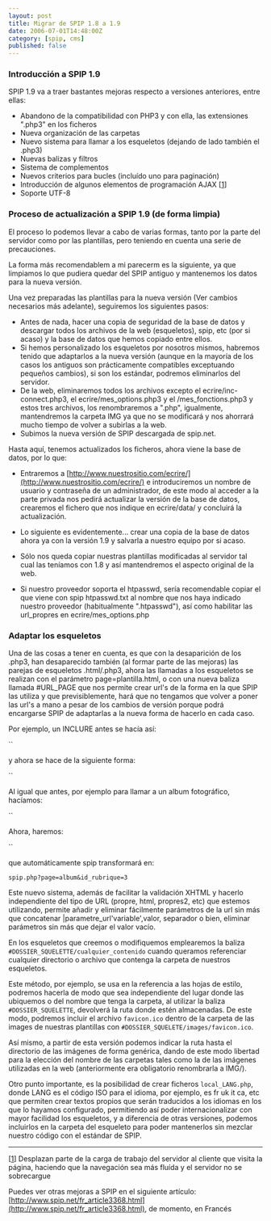 ```yaml
---
layout: post
title: Migrar de SPIP 1.8 a 1.9
date: 2006-07-01T14:48:00Z
category: [spip, cms]
published: false
---
```


### Introducción a SPIP 1.9 

SPIP 1.9 va a traer bastantes mejoras respecto a versiones anteriores,
entre ellas:
-  Abandono de la
compatibilidad con PHP3 y con ella, las extensiones ".php3" en los
ficheros
-  Nueva organización
de las carpetas
-  Nuevo sistema para
llamar a los esqueletos (dejando de lado también el .php3)
-  Nuevas balizas y
filtros
-  Sistema de
complementos
-  Nuevos criterios
para bucles (incluído uno para paginación)
-  Introducción de
algunos elementos de programación AJAX
[[1](#nb13-1 "Desplazan parte de la carga de trabajo del servidor al cliente que visita (...)")]
-  Soporte UTF-8

### Proceso de actualización a SPIP 1.9 (de forma limpia) 

El proceso lo podemos llevar a cabo de varias formas, tanto por la parte
del servidor como por las plantillas, pero teniendo en cuenta una serie
de precauciones.

La forma más recomendablem a mi parecerm es la siguiente, ya que
limpiamos lo que pudiera quedar del SPIP antiguo y mantenemos los datos
para la nueva versión.

Una vez preparadas las plantillas para la nueva versión (Ver cambios
necesarios más adelante), seguiremos los siguientes pasos:

-  Antes de nada,
hacer una copia de seguridad de la base de datos y descargar todos los
archivos de la web (esqueletos), spip, etc (por si acaso) y la base de
datos que hemos copiado entre ellos.
-  Si hemos
personalizado los esqueletos por nosotros mismos, habremos tenido que
adaptarlos a la nueva versión (aunque en la mayoría de los casos los
antiguos son prácticamente compatibles exceptuando pequeños cambios), si
son los estándar, podremos eliminarlos del servidor.
-  De la web,
eliminaremos todos los archivos excepto el ecrire/inc-connect.php3, el
ecrire/mes_options.php3 y el /mes_fonctions.php3 y estos tres
archivos, los renombraremos a ".php", igualmente, mantendremos la
carpeta IMG ya que no se modificará y nos ahorrará mucho tiempo de
volver a subirlas a la web.
-  Subimos la nueva
versión de SPIP descargada de spip.net.

Hasta aquí, tenemos actualizados los ficheros, ahora viene la base de
datos, por lo que:
-  Entraremos a
[http://www.nuestrositio.com/ecrire/](http://www.nuestrositio.com/ecrire/)
e introduciremos un nombre de usuario y contraseña de un administrador,
de este modo al acceder a la parte privada nos pedirá actualizar la
versión de la base de datos, crearemos el fichero que nos indique en
ecrire/data/ y concluirá la actualización.

-  Lo siguiente es
evidentemente... crear una copia de la base de datos ahora ya con la
versión 1.9 y salvarla a nuestro equipo por si acaso.

-  Sólo nos queda
copiar nuestras plantillas modificadas al servidor tal cual las teníamos
con 1.8 y así mantendremos el aspecto original de la web.

-  Si nuestro
proveedor soporta el htpasswd, sería recomendable copiar el que viene
con spip htpasswd.txt al nombre que nos haya indicado nuestro proveedor
(habitualmente ".htpasswd"), así como habilitar las url_propres en
ecrire/mes_options.php

### Adaptar los esqueletos 

Una de las cosas a tener en cuenta, es que con la desaparición de los
.php3, han desaparecido también (al formar parte de las mejoras) las
parejas de esqueletos .html/.php3, ahora las llamadas a los esqueletos
se realizan con el parámetro page=plantilla.html, o con una nueva baliza
llamada #URL_PAGE que nos permite crear url's de la forma en la que
SPIP las utiliza y que previsiblemente, hará que no tengamos que volver
a poner las url's a mano a pesar de los cambios de versión porque podrá
encargarse SPIP de adaptarlas a la nueva forma de hacerlo en cada caso.

Por ejemplo, un INCLURE antes se hacía así:

``

y ahora se hace de la siguiente forma:

``

Al igual que antes, por ejemplo para llamar a un album fotográfico,
hacíamos:

``

Ahora, haremos:

``

que automáticamente spip transformará en:

`spip.php?page=album&id_rubrique=3`

Este nuevo sistema, además de facilitar la validación XHTML y hacerlo
independiente del tipo de URL (propre, html, propres2, etc) que estemos
utilizando, permite añadir y eliminar fácilmente parámetros de la url
sin más que concatenar |parametre_url'variable',valor, separador o
bien, eliminar parámetros sin más que dejar el valor vacío.

En los esqueletos que creemos o modifiquemos emplearemos la baliza
 `#DOSSIER_SQUELETTE/cualquier_contenido`
 cuando queramos referenciar cualquier directorio o archivo que contenga
la carpeta de nuestros esqueletos.

Este método, por ejemplo, se usa en la referencia a las hojas de estilo,
podremos hacerla de modo que sea independiente del lugar donde las
ubiquemos o del nombre que tenga la carpeta, al utilizar la baliza
`#DOSSIER_SQUELETTE`, devolverá la ruta donde
estén almacenadas. De este modo, podremos incluir el archivo
`favicon.ico` dentro de la carpeta de las images
de nuestras plantillas con
`#DOSSIER_SQUELETE/images/favicon.ico`.

Así mismo, a partir de esta versión podemos indicar la ruta hasta el
directorio de las imágenes de forma genérica, dando de este modo
libertad para la elección del nombre de las carpetas tales como la de
las imágenes utilizadas en la web (anteriormente era obligatorio
renombrarla a IMG/).

Otro punto importante, es la posibilidad de crear ficheros
`local_LANG.php`, donde LANG es el código ISO para
el idioma, por ejemplo, es fr uk it ca, etc que permiten crear textos
propios que serán traducidos a los idiomas en los que lo hayamos
configurado, permitiendo así poder internacionalizar con mayor facilidad
los esqueletos, y a diferencia de otras versiones, podemos incluirlos en
la carpeta del esqueleto para poder mantenerlos sin mezclar nuestro
código con el estándar de SPIP.

* * * * *

[[1](#nh13-1 "Notas 13-1")] Desplazan parte de la carga de trabajo del
servidor al cliente que visita la página, haciendo que la navegación sea
más fluída y el servidor no se sobrecargue

Puedes ver otras mejoras a SPIP en el siguiente artículo:
[http://www.spip.net/fr_article3368.html](http://www.spip.net/fr_article3368.html),
de momento, en Francés

